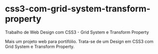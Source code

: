 # css3-com-grid-system-transform-property
Trabalho de Web Design com CSS3 - Grid System e Transform Property

Mais um projeto web para portifólio. Trata-se de um Design em CSS3 com Grid System e Transform Property.
